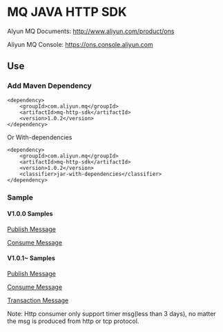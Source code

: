 # MQ JAVA HTTP SDK

Alyun MQ Documents: http://www.aliyun.com/product/ons

Aliyun MQ Console: https://ons.console.aliyun.com

## Use

### Add Maven Dependency
```
<dependency>
    <groupId>com.aliyun.mq</groupId>
    <artifactId>mq-http-sdk</artifactId>
    <version>1.0.2</version>
</dependency>
```

Or With-dependencies
```
<dependency>
    <groupId>com.aliyun.mq</groupId>
    <artifactId>mq-http-sdk</artifactId>
    <version>1.0.2</version>
    <classifier>jar-with-dependencies</classifier>
</dependency>
```

### Sample

#### V1.0.0 Samples
[Publish Message](https://github.com/aliyunmq/mq-http-samples/blob/master/java/src/main/java/Producer.java)

[Consume Message](https://github.com/aliyunmq/mq-http-samples/blob/master/java/src/main/java/Consumer.java)

#### V1.0.1~ Samples
[Publish Message](https://github.com/aliyunmq/mq-http-samples/tree/101-dev/java/src/main/java/Producer.java)

[Consume Message](https://github.com/aliyunmq/mq-http-samples/tree/101-dev/java/src/main/java/Consumer.java)

[Transaction Message](https://github.com/aliyunmq/mq-http-samples/tree/101-dev/java/src/main/java/TransProducer.java)

Note: Http consumer only support timer msg(less than 3 days), no matter the msg is produced from http or tcp protocol.
